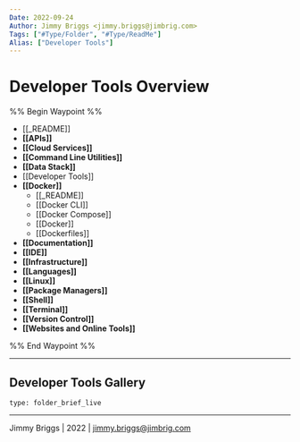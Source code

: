 ```yaml
---
Date: 2022-09-24
Author: Jimmy Briggs <jimmy.briggs@jimbrig.com>
Tags: ["#Type/Folder", "#Type/ReadMe"]
Alias: ["Developer Tools"]
---
```


# Developer Tools Overview

%% Begin Waypoint %%
- [[_README]]
- **[[APIs]]**
- **[[Cloud Services]]**
- **[[Command Line Utilities]]**
- **[[Data Stack]]**
- [[Developer Tools]]
- **[[Docker]]**
	- [[_README]]
	- [[Docker CLI]]
	- [[Docker Compose]]
	- [[Docker]]
	- [[Dockerfiles]]
- **[[Documentation]]**
- **[[IDE]]**
- **[[Infrastructure]]**
- **[[Languages]]**
- **[[Linux]]**
- **[[Package Managers]]**
- **[[Shell]]**
- **[[Terminal]]**
- **[[Version Control]]**
- **[[Websites and Online Tools]]**

%% End Waypoint %%

***

## Developer Tools Gallery

 
```ccard
type: folder_brief_live
```
 

***

Jimmy Briggs | 2022 | <jimmy.briggs@jimbrig.com>



